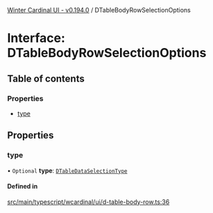 [Winter Cardinal UI - v0.194.0](../index.md) / DTableBodyRowSelectionOptions

# Interface: DTableBodyRowSelectionOptions

## Table of contents

### Properties

- [type](DTableBodyRowSelectionOptions.md#type)

## Properties

### type

• `Optional` **type**: [`DTableDataSelectionType`](../index.md#dtabledataselectiontype)

#### Defined in

[src/main/typescript/wcardinal/ui/d-table-body-row.ts:36](https://github.com/winter-cardinal/winter-cardinal-ui/blob/v0.194.0/src/main/typescript/wcardinal/ui/d-table-body-row.ts#L36)
